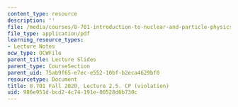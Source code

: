```yaml
---
content_type: resource
description: ''
file: /media/courses/8-701-introduction-to-nuclear-and-particle-physics-fall-2020/986e951dbcd24c74191e00528d6b730c_MIT8_701f20_lec2.5.pdf
file_type: application/pdf
learning_resource_types:
- Lecture Notes
ocw_type: OCWFile
parent_title: Lecture Slides
parent_type: CourseSection
parent_uid: 75ab9f65-e7ec-e552-10bf-b2eca4629bf0
resourcetype: Document
title: 8.701 Fall 2020, Lecture 2.5. CP (violation)
uid: 986e951d-bcd2-4c74-191e-00528d6b730c
---
```

